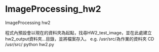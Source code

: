 # ImageProcessing_hw2
ImageProcessing hw2

程式內預設會以現在的資料夾為起點，找尋HW2_test_image，並在此處建立hw2_output資料夾...目錄，並將檔案存入。
e.g. /usr/src/為作業的資料夾
CD /usr/src/
python hw2.py
